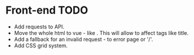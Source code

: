 # Front-end TODO

* Add requests to API.
* Move the whole html to vue - like <head>. This will allow to affect tags like title.
* Add a fallback for an invalid request - to error page or '/'.
* Add CSS grid system.